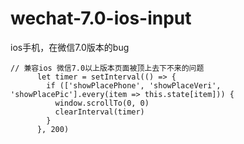 # wechat-7.0-ios-input
ios手机，在微信7.0版本的bug
```
// 兼容ios 微信7.0以上版本页面被顶上去下不来的问题
      let timer = setInterval(() => {
        if (['showPlacePhone', 'showPlaceVeri', 'showPlacePic'].every(item => this.state[item])) {
          window.scrollTo(0, 0)
          clearInterval(timer)
        }
      }, 200)
```
